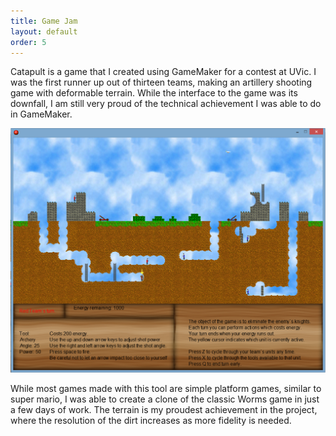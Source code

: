 ```yaml
---
title: Game Jam
layout: default
order: 5
---
```


Catapult is a game that I created using GameMaker for a contest at UVic. I was the first runner up out of thirteen teams, making an artillery shooting game with deformable terrain. While the interface to the game was its downfall, I am still very proud of the technical achievement I was able to do in GameMaker.

![Catapult Screenshot](/static/catapult-screenshot.png)

While most games made with this tool are simple platform games, similar to super mario, I was able to create a clone of the classic Worms game in just a few days of work. The terrain is my proudest achievement in the project, where the resolution of the dirt increases as more fidelity is needed.
